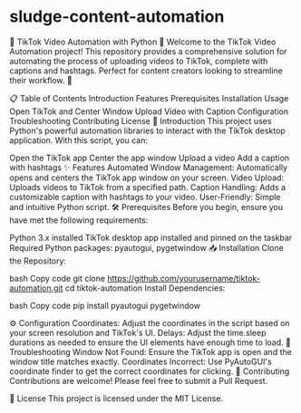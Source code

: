 # sludge-content-automation
🎥 TikTok Video Automation with Python 🐍
Welcome to the TikTok Video Automation project! This repository provides a comprehensive solution for automating the process of uploading videos to TikTok, complete with captions and hashtags. Perfect for content creators looking to streamline their workflow. 🚀

📋 Table of Contents
Introduction
Features
Prerequisites
Installation
Usage
Open TikTok and Center Window
Upload Video with Caption
Configuration
Troubleshooting
Contributing
License
📖 Introduction
This project uses Python's powerful automation libraries to interact with the TikTok desktop application. With this script, you can:

Open the TikTok app
Center the app window
Upload a video
Add a caption with hashtags
✨ Features
Automated Window Management: Automatically opens and centers the TikTok app window on your screen.
Video Upload: Uploads videos to TikTok from a specified path.
Caption Handling: Adds a customizable caption with hashtags to your video.
User-Friendly: Simple and intuitive Python script.
🛠 Prerequisites
Before you begin, ensure you have met the following requirements:

Python 3.x installed
TikTok desktop app installed and pinned on the taskbar
Required Python packages: pyautogui, pygetwindow
📥 Installation
Clone the Repository:

bash
Copy code
git clone https://github.com/yourusername/tiktok-automation.git
cd tiktok-automation
Install Dependencies:

bash
Copy code
pip install pyautogui pygetwindow


⚙ Configuration
Coordinates: Adjust the coordinates in the script based on your screen resolution and TikTok's UI.
Delays: Adjust the time.sleep durations as needed to ensure the UI elements have enough time to load.
🐞 Troubleshooting
Window Not Found: Ensure the TikTok app is open and the window title matches exactly.
Coordinates Incorrect: Use PyAutoGUI's coordinate finder to get the correct coordinates for clicking.
🤝 Contributing
Contributions are welcome! Please feel free to submit a Pull Request.

📄 License
This project is licensed under the MIT License.

